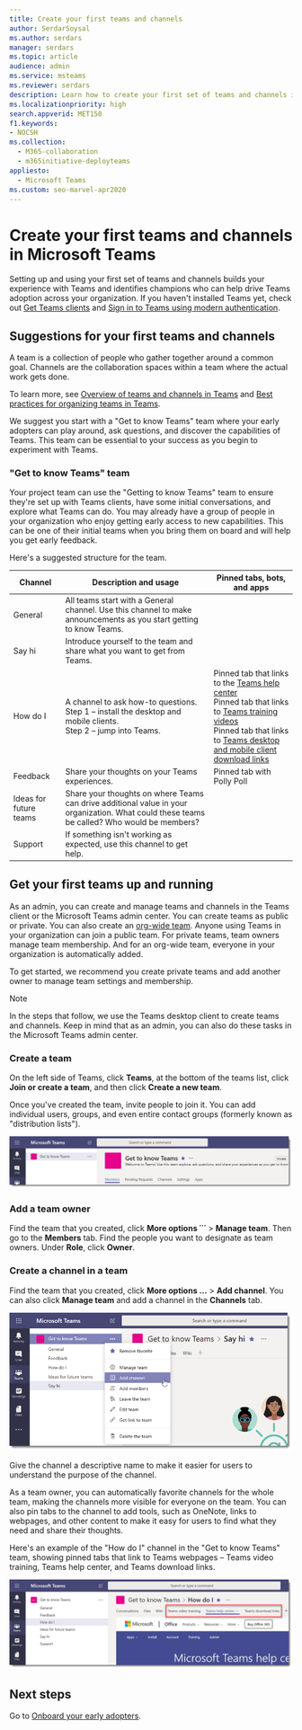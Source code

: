 ```yaml
---
title: Create your first teams and channels
author: SerdarSoysal
ms.author: serdars
manager: serdars
ms.topic: article
audience: admin
ms.service: msteams
ms.reviewer: serdars
description: Learn how to create your first set of teams and channels in Microsoft Teams client or the Microsoft Teams admin center.
ms.localizationpriority: high
search.appverid: MET150
f1.keywords:
- NOCSH
ms.collection: 
  - M365-collaboration
  - m365initiative-deployteams
appliesto: 
  - Microsoft Teams
ms.custom: seo-marvel-apr2020
---
```


# Create your first teams and channels in Microsoft Teams

Setting up and using your first set of teams and channels builds your experience with Teams and identifies champions who can help drive Teams adoption across your organization. 
If you haven't installed Teams yet, check out [Get Teams clients](get-clients.md) and [Sign in to Teams using modern authentication](sign-in-teams.md).

## Suggestions for your first teams and channels

 A team is a collection of people who gather together around a common goal. Channels are the collaboration spaces within a team where the actual work gets done. 

To learn more, see [Overview of teams and channels in Teams](teams-channels-overview.md) and [Best practices for organizing teams in Teams](best-practices-organizing.md).

 We suggest you start with a "Get to know Teams" team where your early adopters can play around, ask questions, and discover the capabilities of Teams. This team can be essential to your success as you begin to experiment with Teams. 

### "Get to know Teams" team
Your project team can use the "Getting to know Teams" team to ensure they're set up with Teams clients, have some initial conversations, and explore what Teams can do. You may already have a group of people in your organization who enjoy getting early access to new capabilities. This can be one of their initial teams when you bring them on board and will help you get early feedback.

Here's a suggested structure for the team.

| Channel | Description and usage | Pinned tabs, bots, and apps |
| ------------ | -------------------- | -------------------- |
| General | All teams start with a General channel. Use this channel to make announcements as you start getting to know Teams. |  |
| Say hi | Introduce yourself to the team and share what you want to get from Teams. |  |
| How do I | A channel to ask how-to questions.</br>Step 1 – install the desktop and mobile clients.</br>Step 2 – jump into Teams.| Pinned tab that links to the [Teams help center](https://support.office.com/teams)</br>Pinned tab that links to [Teams training videos](https://support.office.com/article/microsoft-teams-video-training-4f108e54-240b-4351-8084-b1089f0d21d7)</br>Pinned tab that links to [Teams desktop and mobile client download links](https://teams.microsoft.com/downloads) |
| Feedback | Share your thoughts on your Teams experiences. | Pinned tab with Polly Poll|
| Ideas for future teams | Share your thoughts on where Teams can drive additional value in your organization. What could these teams be called? Who would be members? ||
| Support | If something isn't working as expected, use this channel to get help. ||

## Get your first teams up and running
As an admin, you can create and manage teams and channels in the Teams client or the Microsoft Teams admin center. You can create teams as public or private. You can also create an [org-wide team](create-an-org-wide-team.md). Anyone using Teams in your organization can join a public team. For private teams, team owners manage team membership. And for an org-wide team, everyone in your organization is automatically added. 

To get started, we recommend you create private teams and add another owner to manage team settings and membership. 

> [!NOTE]
> In the steps that follow, we use the Teams desktop client to create teams and channels. Keep in mind that as an admin, you can also do these tasks in the Microsoft Teams admin center.

### Create a team

On the left side of Teams, click **Teams**, at the bottom of the teams list, click **Join or create a team**, and then click **Create a new team**.

Once you've created the team, invite people to join it. You can add individual users, groups, and even entire contact groups (formerly known as "distribution lists"). 

![Screen shot of an example team, showing the team name and description.](media/get-started-with-teams-create-team.png "Screen shot of an example Get to know Teams team, showing the team name and description") 

### Add a team owner
Find the team that you created, click **More options ˙˙˙** > **Manage team**. Then go to the **Members** tab. Find the people you want to designate as team owners. Under **Role**, click **Owner**.

### Create a channel in a team
Find the team that you created, click **More options ...** > **Add channel**. You can also click **Manage team** and add a channel in the **Channels** tab. 

![Screen shot of the options available when you click More options.](media/get-started-with-teams-add-channel.png "Screen shot of the Add channel option, Manage team option, and other options that are available when you click More options on a team") 

Give the channel a descriptive name to make it easier for users to understand the purpose of the channel. 

As a team owner, you can automatically favorite channels for the whole team, making the channels more visible for everyone on the team. You can also pin tabs to the channel to add tools, such as OneNote, links to webpages, and other content to make it easy for users to find what they need and share their thoughts.  

Here's an example of the "How do I" channel in the "Get to know Teams" team, showing pinned tabs that link to Teams webpages &ndash; Teams video training, Teams help center, and Teams download links. 

![Screen shot of tabs pinned to the example team.](media/get-started-with-teams-add-tabs.png "Screen shot of tabs pinned to the example Get to know Teams team.") 

## Next steps
Go to [Onboard your early adopters](get-started-with-teams-onboard-early-adopters.md).
